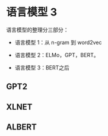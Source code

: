 # 语言模型 3

语言模型的整理分三部分：

+ 语言模型 1：从 n-gram 到 word2vec

+ 语言模型 2：ELMo，GPT，BERT。

+ 语言模型 3：BERT之后

## GPT2

## XLNET

## ALBERT